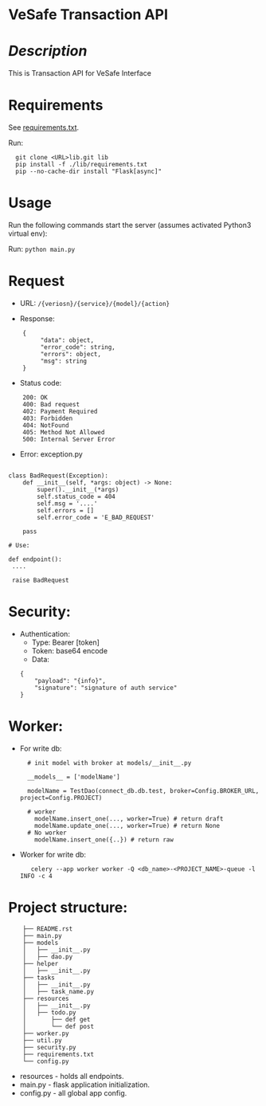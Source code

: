 # VeSafe Transaction API

*Description*
===========
This is Transaction API for VeSafe Interface


Requirements
============
See [requirements.txt](./requirements.txt).

Run:
```commandline
  git clone <URL>lib.git lib
  pip install -f ./lib/requirements.txt
  pip --no-cache-dir install "Flask[async]"

```
Usage
=====
Run the following commands start the server (assumes activated Python3 virtual env):

Run:
```python main.py```



Request
=====

- URL: ```/{veriosn}/{service}/{model}/{action}```

- Response:
```
    {
         "data": object,
         "error_code": string,
         "errors": object,
         "msg": string
    }
```
- Status code:
```
    200: OK
    400: Bad request
    402: Payment Required
    403: Forbidden
    404: NotFound
    405: Method Not Allowed
    500: Internal Server Error
```
- Error: exception.py
```commandline

class BadRequest(Exception):
    def __init__(self, *args: object) -> None:
        super().__init__(*args)
        self.status_code = 404
        self.msg = '....'
        self.errors = []
        self.error_code = 'E_BAD_REQUEST'

    pass

# Use:

def endpoint():
 ....
 
 raise BadRequest

```
Security:
====

- Authentication:
    + Type: Bearer [token]
    + Token: base64 encode
    + Data:
    ````
    {
        "payload": "{info}",
        "signature": "signature of auth service"
    }

Worker:
===

- For write db:
  ```commandline
    # init model with broker at models/__init__.py
     
    __models__ = ['modelName']
 
    modelName = TestDao(connect_db.db.test, broker=Config.BROKER_URL, project=Config.PROJECT)
     
    # worker
      modelName.insert_one(..., worker=True) # return draft
      modelName.update_one(..., worker=True) # return None
    # No worker
      modelName.insert_one({..}) # return raw
  ```
- Worker for write db:
  ```commandline
     celery --app worker worker -Q <db_name>-<PROJECT_NAME>-queue -l INFO -c 4
  ```


Project structure:
====

```
    ├── README.rst
    ├── main.py
    ├── models
    │   ├── __init__.py
    │   ├── dao.py
    ├── helper
    │   ├── __init__.py
    ├── tasks
    │   ├── __init__.py
    │   ├── task_name.py
    ├── resources
    │   ├── __init__.py
    │   ├── todo.py
    │       ├── def get
    │       └── def post
    ├── worker.py
    ├── util.py
    ├── security.py
    ├── requirements.txt
    └── config.py
```

* resources - holds all endpoints.
* main.py - flask application initialization.
* config.py - all global app config.
